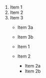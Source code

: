 1. Item 1
2. Item 2
3. Item 3
   * Item 3a
   * Item 3b

   * Item 1
   * Item 2
     * Item 2a
     * Item 2b